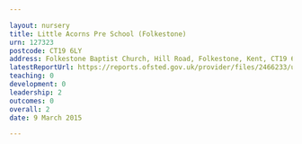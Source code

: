 ```yaml
---

layout: nursery
title: Little Acorns Pre School (Folkestone)
urn: 127323
postcode: CT19 6LY
address: Folkestone Baptist Church, Hill Road, Folkestone, Kent, CT19 6LY
latestReportUrl: https://reports.ofsted.gov.uk/provider/files/2466233/urn/127323.pdf
teaching: 0
development: 0
leadership: 2
outcomes: 0
overall: 2
date: 9 March 2015

---
```

